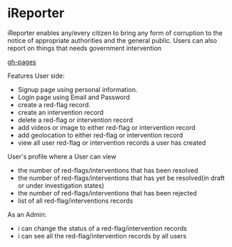 # iReporter
iReporter enables any/every citizen to bring any form of corruption to the notice of appropriate authorities and the general public. Users can also report on things that needs government intervention


[gh-pages](https://kyakusahmed.github.io/iReporter/UI)


Features User side:

-  Signup page using personal information.
-  Login page using Email and Password
-  create a red-flag record.
-  create an intervention record
-  delete a red-flag or intervention record
-  add videos or image to either red-flag or intervention record
-  add geolocation to either red-flag or intervention record
-  view all user red-flag  or intervention records a user has created

User's profile where a User can view
-  the number of red-flags/interventions that has been resolved
-  the number of red-flags/interventions that has yet be resolved(in draft or under investigation states)
-  the number of red-flags/interventions that has been rejected
-  list of all red-flag/interventions records


As an Admin:

-  i can change the status of a red-flag/intervention records
-  i can see all the red-flag/intervention records by all users

